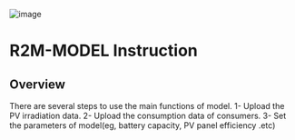 ![image](https://user-images.githubusercontent.com/84010474/152428930-dc4c0189-5eff-4c8b-a9d2-61c89d30ad39.png)
# R2M-MODEL Instruction

## Overview
There are several steps to use the main functions of model.
1- Upload the PV irradiation data.
2- Upload the consumption data of consumers.
3- Set the parameters of model(eg, battery capacity, PV panel efficiency .etc)
